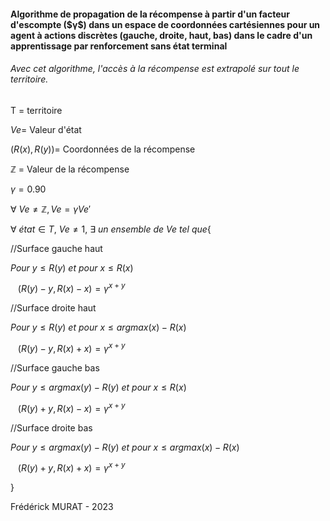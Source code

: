 <h4>Algorithme de propagation de la récompense à partir d'un facteur d'escompte ($γ$) dans un espace de coordonnées cartésiennes pour un agent à actions discrètes (gauche, droite, haut, bas) dans le cadre d'un apprentissage par renforcement sans état terminal</h4>
<h6>Avec cet algorithme, l'accès à la récompense est extrapolé sur tout le territoire.</h6>

T = territoire

$Ve =$ Valeur d'état

$(R(x),R(y)) =$ Coordonnées de la récompense

ℤ = Valeur de la récompense

$γ = 0.90$

$∀\ Ve ≠ ℤ, Ve = γVe'$

$∀\ état ∈ T$, $Ve ≠ 1$, $∃\ un\ ensemble\ de\ Ve\ tel\ que${ 

//Surface gauche haut 

$Pour\ y ≤ R(y)\ et\ pour\ x ≤ R(x)$

&nbsp;&nbsp; $( R(y) - y , R(x) - x  ) = γ^{x+y}$

//Surface droite haut 

$Pour\ y ≤ R(y)\ et\ pour\ x ≤ argmax(x)-R(x)$

&nbsp;&nbsp; $( R(y) - y , R(x) + x  ) = γ^{x+y}$

//Surface gauche bas

$Pour\ y ≤ argmax(y) - R(y)\ et\ pour\ x ≤ R(x)$

&nbsp;&nbsp; $( R(y) + y , R(x) - x  ) = γ^{x+y}$

//Surface droite bas

$Pour\ y ≤ argmax(y) - R(y)\ et\ pour\ x ≤ argmax(x) - R(x)$

&nbsp;&nbsp; $( R(y) + y , R(x) + x  ) = γ^{x+y}$

}

Frédérick MURAT - 2023

